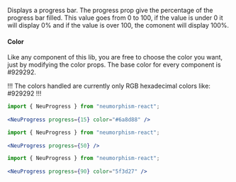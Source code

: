 Displays a progress bar. The progress prop give the percentage of the progress bar filled. This value goes from 0 to 100, if the value is under 0 it will display 0% and if the value is over 100, the comonent will display 100%.

#### Color ####

Like any component of this lib, you are free to choose the color you want, just by modifying the color props. The base color for every component is #929292.

!!! The colors handled are currently only RGB hexadecimal colors like: #929292 !!!

```jsx { "props": { "style": { "backgroundColor": "#6a8d88", "textAlign": "center", "padding": "60px 20px" } } }
import { NeuProgress } from "neumorphism-react";
  
<NeuProgress progress={15} color="#6a8d88" />
```

```jsx { "props": { "style": { "backgroundColor": "#929292", "textAlign": "center", "padding": "60px 20px" } } }
import { NeuProgress } from "neumorphism-react";
  
<NeuProgress progress={50} />
```

```jsx { "props": { "style": { "backgroundColor": "#5f3d27", "textAlign": "center", "padding": "60px 20px" } } }
import { NeuProgress } from "neumorphism-react";
  
<NeuProgress progress={90} color="5f3d27" />
```